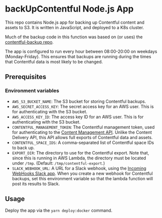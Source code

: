 # backUpContentful Node.js App

This repo contains Node.js app for backing up Contentful content and assets to S3. It is written in JavaScript, and deployed to a K8s cluster.

Much of the backup code in this function was based on (or uses) the [contentful-backup repo](https://github.com/iiroj/contentful-backup).

The app is configured to run every hour between 08:00-20:00 on weekdays (Monday-Friday). This ensures that backups are running during the times that Contentful data is most likely to be changed.

## Prerequisites

### Environment variables

- `AWS_S3_BUCKET_NAME`: The S3 bucket for storing Contentful backups.
- `AWS_SECRET_ACCESS_KEY`: The secret access key for an AWS user. This is for authenticating with the S3 bucket.
- `AWS_ACCESS_KEY_ID`: The access key ID for an AWS user. This is for authenticating with the S3 bucket.
- `CONTENTFUL_MANAGEMENT_TOKEN`: The Contentful management token, used for authenticating to the [Content Management API](https://www.contentful.com/developers/docs/references/content-management-api/). Unlike the Content Delivery API, this API allows full exports of Contentful data and assets.
- `CONTENTFUL_SPACE_IDS`: A comma-separated list of Contentful space IDs to back up.
- `EXPORT_DIR`: The directory to use for the Contentful export. Note that, since this is running in AWS Lambda, the directory must be located under `/tmp`. (Default: `/tmp/contentful-export`.)
- `SLACK_WEBHOOK_URL`: A URL for a Slack webhook, using the [Incoming WebHooks Slack app](https://clue.slack.com/apps/A0F7XDUAZ-incoming-webhooks). When you create a new webhook for Contentful backups, set this environment variable so that the lambda function will post its results to Slack.

## Usage

Deploy the app via the `yarn deploy:docker` command.

